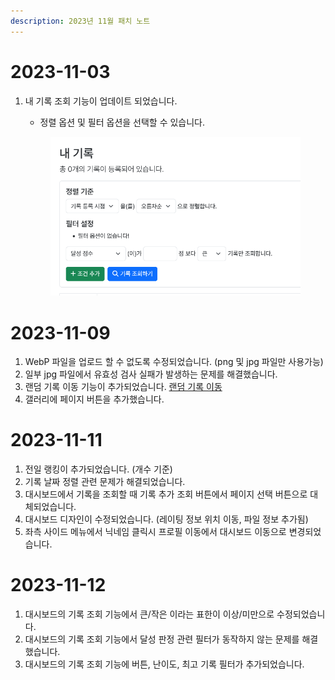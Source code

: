 ```yaml
---
description: 2023년 11월 패치 노트
---
```


# 2023-11-03

1.  내 기록 조회 기능이 업데이트 되었습니다.

    -   정렬 옵션 및 필터 옵션을 선택할 수 있습니다.

    <figure><img src="../.gitbook/assets/image (22).png" alt=""><figcaption></figcaption></figure>

# 2023-11-09

1. WebP 파일을 업로드 할 수 없도록 수정되었습니다. (png 및 jpg 파일만 사용가능)
2. 일부 jpg 파일에서 유효성 검사 실패가 발생하는 문제를 해결했습니다.
3. 랜덤 기록 이동 기능이 추가되었습니다. [랜덤 기록 이동](https://hard-archive.com/record/random)
4. 갤러리에 페이지 버튼을 추가했습니다.

# 2023-11-11

1. 전일 랭킹이 추가되었습니다. (개수 기준)
2. 기록 날짜 정렬 관련 문제가 해결되었습니다.
3. 대시보드에서 기록을 조회할 때 기록 추가 조회 버튼에서 페이지 선택 버튼으로 대체되었습니다.
4. 대시보드 디자인이 수정되었습니다. (레이팅 정보 위치 이동, 파일 정보 추가됨)
5. 좌측 사이드 메뉴에서 닉네임 클릭시 프로필 이동에서 대시보드 이동으로 변경되었습니다.

# 2023-11-12

1. 대시보드의 기록 조회 기능에서 큰/작은 이라는 표한이 이상/미만으로 수정되었습니다.
2. 대시보드의 기록 조회 기능에서 달성 판정 관련 필터가 동작하지 않는 문제를 해결했습니다.
3. 대시보드의 기록 조회 기능에 버튼, 난이도, 최고 기록 필터가 추가되었습니다.
